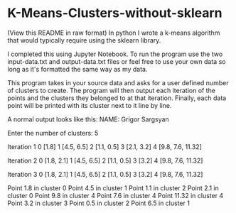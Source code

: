 # K-Means-Clusters-without-sklearn
(View this README in raw format)
In python I wrote a k-means algorithm that would typically require using the sklearn library.

I completed this using Jupyter Notebook. To run the program use the two input-data.txt and output-data.txt files or 
feel free to use your own data so long as it's formatted the same way as my data.

This program takes in your source data and asks for a user defined number of clusters to create. The program will then
output each iteration of the points and the clusters they belonged to at that iteration. Finally, 
each data point will be printed with its cluster next to it line by line.

A normal output looks like this:
NAME: Grigor Sargsyan

Enter the number of clusters: 5

Iteration 1
0 [1.8]
1 [4.5, 6.5]
2 [1.1, 0.5]
3 [2.1, 3.2]
4 [9.8, 7.6, 11.32]

Iteration 2
0 [1.8, 2.1]
1 [4.5, 6.5]
2 [1.1, 0.5]
3 [3.2]
4 [9.8, 7.6, 11.32]

Iteration 3
0 [1.8, 2.1]
1 [4.5, 6.5]
2 [1.1, 0.5]
3 [3.2]
4 [9.8, 7.6, 11.32]

Point 1.8 in cluster 0
Point 4.5 in cluster 1
Point 1.1 in cluster 2
Point 2.1 in cluster 0
Point 9.8 in cluster 4
Point 7.6 in cluster 4
Point 11.32 in cluster 4
Point 3.2 in cluster 3
Point 0.5 in cluster 2
Point 6.5 in cluster 1
